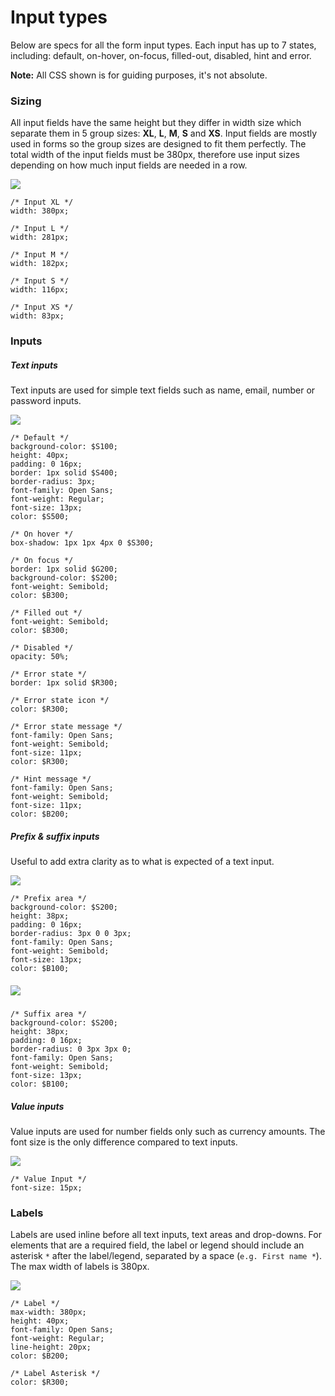 # Input types

Below are specs for all the form input types. Each input has up to 7 states, including: default, on-hover, on-focus, filled-out, disabled, hint and error.

**Note:** All CSS shown is for guiding purposes, it's not absolute.

### Sizing

All input fields have the same height but they differ in width size which separate them in 5 group sizes: **XL**, **L**, **M**, **S** and **XS**. Input fields are mostly used in forms so the group sizes are designed to fit them perfectly. The total width of the input fields must be 380px, therefore use input sizes depending on how much input fields are needed in a row.

![](/assets/atoms/input-types-input-sizes.png)

```
/* Input XL */
width: 380px;

/* Input L */
width: 281px;

/* Input M */
width: 182px;

/* Input S */
width: 116px;

/* Input XS */
width: 83px;
```

### Inputs

##### Text inputs

Text inputs are used for simple text fields such as name, email, number or password inputs.

![](/assets/atoms/input-types-text-input-states.png)

```
/* Default */
background-color: $S100;
height: 40px;
padding: 0 16px;
border: 1px solid $S400;
border-radius: 3px;
font-family: Open Sans;
font-weight: Regular;
font-size: 13px;
color: $S500;

/* On hover */
box-shadow: 1px 1px 4px 0 $S300;

/* On focus */
border: 1px solid $G200;
background-color: $S200;
font-weight: Semibold;
color: $B300;

/* Filled out */
font-weight: Semibold;
color: $B300;

/* Disabled */
opacity: 50%;

/* Error state */
border: 1px solid $R300;

/* Error state icon */
color: $R300;

/* Error state message */
font-family: Open Sans;
font-weight: Semibold;
font-size: 11px;
color: $R300;

/* Hint message */
font-family: Open Sans;
font-weight: Semibold;
font-size: 11px;
color: $B200;
```

##### Prefix & suffix inputs

Useful to add extra clarity as to what is expected of a text input.

![](/assets/atoms/input-types-prefix-states.png)

```
/* Prefix area */
background-color: $S200;
height: 38px;
padding: 0 16px;
border-radius: 3px 0 0 3px;
font-family: Open Sans;
font-weight: Semibold;
font-size: 13px;
color: $B100;
```

##### ![](/assets/atoms/input-types-suffix-states.png)

```
/* Suffix area */
background-color: $S200;
height: 38px;
padding: 0 16px;
border-radius: 0 3px 3px 0;
font-family: Open Sans;
font-weight: Semibold;
font-size: 13px;
color: $B100;
```

##### Value inputs

Value inputs are used for number fields only such as currency amounts. The font size is the only difference compared to text inputs.

![](/assets/atoms/input-types-value-input-states.png)

```
/* Value Input */
font-size: 15px;
```

### Labels

Labels are used inline before all text inputs, text areas and drop-downs. For elements that are a required field, the label or legend should include an asterisk `*` after the label/legend, separated by a space \(`e.g. First name *`\). The max width of labels is 380px.

![](/assets/atoms/input-types-labels.png)

```
/* Label */
max-width: 380px;
height: 40px;
font-family: Open Sans;
font-weight: Regular;
line-height: 20px;
color: $B200;

/* Label Asterisk */
color: $R300;
```



